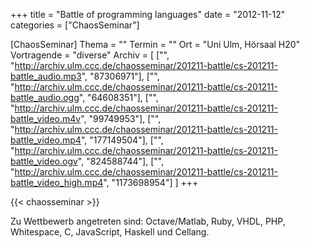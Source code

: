 +++
title = "Battle of programming languages"
date = "2012-11-12"
categories = ["ChaosSeminar"]

[ChaosSeminar]
Thema = ""
Termin = ""
Ort = "Uni Ulm, Hörsaal H20"
Vortragende = "diverse"
Archiv = [
	["", "http://archiv.ulm.ccc.de/chaosseminar/201211-battle/cs-201211-battle_audio.mp3", "87306971"],
	["", "http://archiv.ulm.ccc.de/chaosseminar/201211-battle/cs-201211-battle_audio.ogg", "64608351"],
	["", "http://archiv.ulm.ccc.de/chaosseminar/201211-battle/cs-201211-battle_video.m4v", "99749953"],
	["", "http://archiv.ulm.ccc.de/chaosseminar/201211-battle/cs-201211-battle_video.mp4", "177149504"],
	["", "http://archiv.ulm.ccc.de/chaosseminar/201211-battle/cs-201211-battle_video.ogv", "824588744"],
	["", "http://archiv.ulm.ccc.de/chaosseminar/201211-battle/cs-201211-battle_video_high.mp4", "1173698954"]
	]
+++

{{< chaosseminar >}}

Zu Wettbewerb angetreten sind: Octave/Matlab, Ruby, VHDL, PHP, Whitespace, C, JavaScript, Haskell und Cellang.
